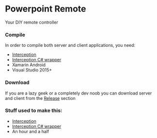 # Powerpoint Remote

Your DIY remote controller


### Compile


In order to compile both server and client applications, you need:

* [Interception](https://github.com/oblitum/Interception)
* [Interception C# wrapper](https://github.com/jasonpang/Interceptor) 
* Xamarin Android
* Visual Studio 2015+

### Download

If you are a lazy geek or a completely dev noob you can download server and client from the [Release]() section


### Stuff used to make this:

* [Interception](https://github.com/oblitum/Interception)
* [Interception C# wrapper](https://github.com/jasonpang/Interceptor)
* An hour and a half